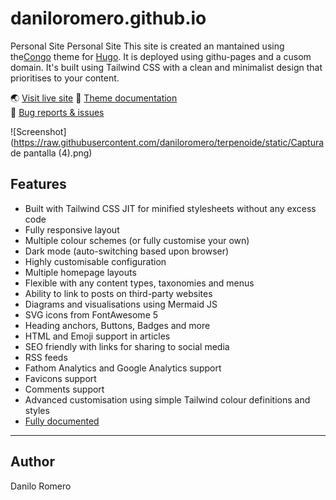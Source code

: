 # daniloromero.github.io
Personal Site
Personal Site
This site is created an mantained using the[Congo](https://jpanther.github.io/congo/) theme for [Hugo](https://gohugo.io). It is deployed using githu-pages and a cusom domain. It's built using Tailwind CSS with a clean and minimalist design that prioritises to your content.

🌏 [Visit live site](https://daniloromero.me)
📑 [Theme documentation](https://jpanther.github.io/congo/docs/)  
🐛 [Bug reports & issues](https://github.com/daniloromero/daniloromero.github.io/issues)  


![Screenshot](https://raw.githubusercontent.com/daniloromero/terpenoide/static/Captura de pantalla (4).png)

## Features

- Built with Tailwind CSS JIT for minified stylesheets without any excess code
- Fully responsive layout
- Multiple colour schemes (or fully customise your own)
- Dark mode (auto-switching based upon browser)
- Highly customisable configuration
- Multiple homepage layouts
- Flexible with any content types, taxonomies and menus
- Ability to link to posts on third-party websites
- Diagrams and visualisations using Mermaid JS
- SVG icons from FontAwesome 5
- Heading anchors, Buttons, Badges and more
- HTML and Emoji support in articles
- SEO friendly with links for sharing to social media
- RSS feeds
- Fathom Analytics and Google Analytics support
- Favicons support
- Comments support
- Advanced customisation using simple Tailwind colour definitions and styles
- [Fully documented](https://jpanther.github.io/congo/docs/)

---
## Author
Danilo Romero
